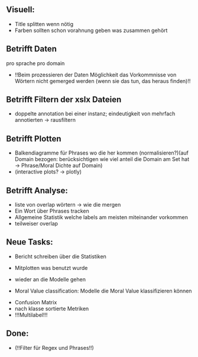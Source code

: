 ## Visuell:
* Title splitten wenn nötig
* Farben sollten schon vorahnung geben was zusammen gehört

## Betrifft Daten
pro sprache pro domain

* !!Beim prozessieren der Daten Möglichkeit das Vorkommnisse von Wörtern nicht gemerged werden (wenn sie das tun, das heraus finden)!!

## Betrifft Filtern der xslx Dateien
* doppelte annotation bei einer instanz; eindeutigkeit von mehrfach annotierten → rausfiltern

## Betrifft Plotten
* Balkendiagramme für Phrases wo die her kommen (normalisieren?)(auf Domain bezogen: berücksichtigen wie viel anteil die Domain am Set hat -> Phrase/Moral Dichte auf Domain)
* (interactive plots? → plotly)

## Betrifft Analyse:
* liste von overlap wörtern → wie die mergen
* Ein Wort über Phrases tracken
* Allgemeine Statistik welche labels am meisten miteinander vorkommen
* teilweiser overlap


## Neue Tasks:
* Bericht schreiben über die Statistiken
* Mitplotten was benutzt wurde
* wieder an die Modelle gehen

* Moral Value classification: Modelle die Moral Value klassifizieren können


- Confusion Matrix
- nach klasse sortierte Metriken
- !!!Multilabel!!!

## Done:
* (!!Filter für Regex und Phrases!!)